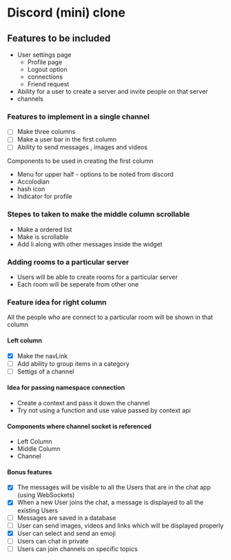 # Discord (mini) clone

## Features to be included
- User settings page 
  - Profile page
  - Logout option
  - connections
  - Friend request 
- Ability for a user to create a server and invite people on that server
- channels
### Features to implement in a single channel
- [ ] Make three columns
- [ ] Make a user bar in the first column
- [ ] Ability to send messages , images and videos

Components to be used in creating the first column
- Menu for upper half - options to be noted from discord
- Accolodian
- hash icon
- Indicator for profile

### Stepes to taken to make the middle column scrollable
- Make a ordered list
- Make is scrollable
- Add li along with other messages inside the widget

### Adding rooms to a particular server
- Users will be able to create rooms for a particular server
- Each room will be seperate from other one

### Feature idea for right column
All the people who are connect to a particular room will be shown in that column

#### Left column
- [x] Make the navLink 
- [ ] Add ability to group items in a category
- [ ] Settigs of a channel

#### Idea for passing namespace connection 
- Create a context and pass it down the channel
- Try not using a function and use value passed by context api

#### Components where channel socket is referenced
- Left Column
- Middle Column
- Channel

#### Bonus features
- [x] The messages will be visible to all the Users that are in the chat app (using WebSockets)
- [x] When a new User joins the chat, a message is displayed to all the existing Users
- [ ] Messages are saved in a database
- [ ] User can send images, videos and links which will be displayed properly
- [x] User can select and send an emoji
- [ ] Users can chat in private
- [ ] Users can join channels on specific topics